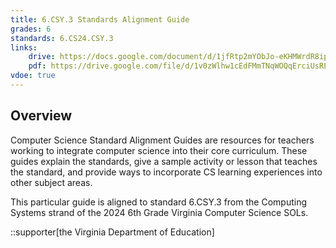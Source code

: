 ```yaml
---
title: 6.CSY.3 Standards Alignment Guide
grades: 6
standards: 6.CS24.CSY.3
links:
    drive: https://docs.google.com/document/d/1jfRtp2mYObJo-eKHMWrdR8ipFVxa6x3XoInKy2VC2ro/edit?usp=drive_link
    pdf: https://drive.google.com/file/d/1v0zWlhw1cEdFMmTNqWOQqErciUsRL5Cr/view?usp=drive_link
vdoe: true
---
```


## Overview

Computer Science Standard Alignment Guides are resources for teachers working to integrate computer science into their core curriculum. These guides explain the standards, give a sample activity or lesson that teaches the standard, and provide ways to incorporate CS learning experiences into other subject areas. 

This particular guide is aligned to standard 6.CSY.3 from the Computing Systems strand of the 2024 6th Grade Virginia Computer Science SOLs.

::supporter[the Virginia Department of Education]